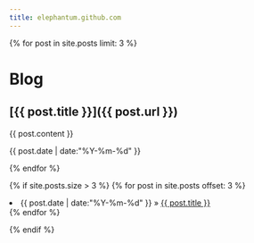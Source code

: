 ```yaml
---
title: elephantum.github.com
---
```


{% for post in site.posts limit: 3 %}

Blog
====

[{{ post.title }}]({{ post.url }})
----------------------------------

{{ post.content }}

{{ post.date | date:"%Y-%m-%d" }}

{% endfor %}

{% if site.posts.size > 3 %}
  {% for post in site.posts offset: 3 %}
    <li>{{ post.date | date:"%Y-%m-%d" }} &raquo; <a href="{{ post.url }}">{{ post.title }}</a></li>
  {% endfor %}
  </ul>
{% endif %}
